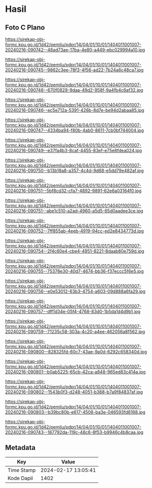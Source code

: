 # Hasil

## Foto C Plano

https://sirekap-obj-formc.kpu.go.id/1d42/pemilu/pdpr/14/04/01/10/01/1404011001007-20240216-090742--48ad73ae-17ba-4e80-a449-ebc029994a10.jpg

https://sirekap-obj-formc.kpu.go.id/1d42/pemilu/pdpr/14/04/01/10/01/1404011001007-20240216-090745--9862c3ee-78f3-4f56-ad22-7b24a6c48ca7.jpg

https://sirekap-obj-formc.kpu.go.id/1d42/pemilu/pdpr/14/04/01/10/01/1404011001007-20240216-090746--670f0828-9daa-49d2-958f-9a4fb4c6af32.jpg

https://sirekap-obj-formc.kpu.go.id/1d42/pemilu/pdpr/14/04/01/10/01/1404011001007-20240216-090746--ec5e712a-5391-426b-8d7e-be94d2abaa85.jpg

https://sirekap-obj-formc.kpu.go.id/1d42/pemilu/pdpr/14/04/01/10/01/1404011001007-20240216-090747--4334ba94-f80b-4ab0-8611-7cb0bf744004.jpg

https://sirekap-obj-formc.kpu.go.id/1d42/pemilu/pdpr/14/04/01/10/01/1404011001007-20240216-090749--e37fa4b3-8caf-4455-83ef-e75e8fdea024.jpg

https://sirekap-obj-formc.kpu.go.id/1d42/pemilu/pdpr/14/04/01/10/01/1404011001007-20240216-090750--b13b18a8-a357-4c4d-9d68-e5dd79e482af.jpg

https://sirekap-obj-formc.kpu.go.id/1d42/pemilu/pdpr/14/04/01/10/01/1404011001007-20240216-090751--5bf8cd32-cfa7-4892-9891-62e6a03164f0.jpg

https://sirekap-obj-formc.kpu.go.id/1d42/pemilu/pdpr/14/04/01/10/01/1404011001007-20240216-090751--abe1c510-a2ad-4960-a5d5-65d0aadee3ce.jpg

https://sirekap-obj-formc.kpu.go.id/1d42/pemilu/pdpr/14/04/01/10/01/1404011001007-20240216-090752--7ff855ab-4eeb-4919-94cc-ed2e8434773d.jpg

https://sirekap-obj-formc.kpu.go.id/1d42/pemilu/pdpr/14/04/01/10/01/1404011001007-20240216-090754--2f4c60e4-cbe4-4951-8221-8daab80e759d.jpg

https://sirekap-obj-formc.kpu.go.id/1d42/pemilu/pdpr/14/04/01/10/01/1404011001007-20240216-090755--75378e30-40d7-4674-bb36-f37eccc5f6e5.jpg

https://sirekap-obj-formc.kpu.go.id/1d42/pemilu/pdpr/14/04/01/10/01/1404011001007-20240216-090756--e0e53012-63b3-4754-a603-09d888a6fa29.jpg

https://sirekap-obj-formc.kpu.go.id/1d42/pemilu/pdpr/14/04/01/10/01/1404011001007-20240216-090757--dff1d34e-05f4-4768-83d0-1b5da1d4d9b1.jpg

https://sirekap-obj-formc.kpu.go.id/1d42/pemilu/pdpr/14/04/01/10/01/1404011001007-20240216-090759--71235c58-303a-4c20-a4ee-462056a8f562.jpg

https://sirekap-obj-formc.kpu.go.id/1d42/pemilu/pdpr/14/04/01/10/01/1404011001007-20240216-090800--828325fd-60c7-43ae-9a0d-6292c658340d.jpg

https://sirekap-obj-formc.kpu.go.id/1d42/pemilu/pdpr/14/04/01/10/01/1404011001007-20240216-090801--b0ab5225-65cb-42ca-a848-965ed83c414a.jpg

https://sirekap-obj-formc.kpu.go.id/1d42/pemilu/pdpr/14/04/01/10/01/1404011001007-20240216-090802--1543b0f3-d248-4051-b388-b7a9f84837af.jpg

https://sirekap-obj-formc.kpu.go.id/1d42/pemilu/pdpr/14/04/01/10/01/1404011001007-20240216-090803--b39bc80b-e617-4508-ba3e-046593fd8168.jpg

https://sirekap-obj-formc.kpu.go.id/1d42/pemilu/pdpr/14/04/01/10/01/1404011001007-20240216-090743--187792da-119c-48c6-8f53-b9946c4b8caa.jpg


## Metadata

| Key        | Value               |
| ---------- | ------------------- |
| Time Stamp | 2024-02-17 13:05:41 |
| Kode Dapil | 1402                |



